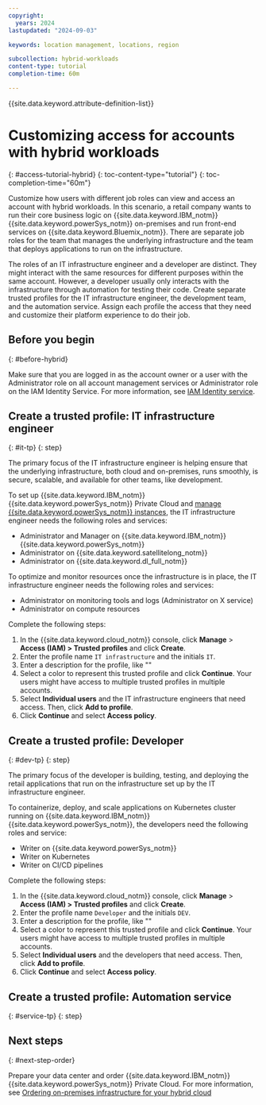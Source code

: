 ```yaml
---
copyright:
  years: 2024
lastupdated: "2024-09-03"

keywords: location management, locations, region

subcollection: hybrid-workloads
content-type: tutorial
completion-time: 60m

---
```


{{site.data.keyword.attribute-definition-list}}

# Customizing access for accounts with hybrid workloads
{: #access-tutorial-hybrid}
{: toc-content-type="tutorial"}
{: toc-completion-time="60m"}

Customize how users with different job roles can view and access an account with hybrid workloads. In this scenario, a retail company wants to run their core business logic on {{site.data.keyword.IBM_notm}} {{site.data.keyword.powerSys_notm}} on-premises and run front-end services on {{site.data.keyword.Bluemix_notm}}. There are separate job roles for the team that manages the underlying infrastructure and the team that deploys applications to run on the infrastructure.



The roles of an IT infrastructure engineer and a developer are distinct. They might interact with the same resources for different purposes within the same account. However, a developer usually only interacts with the infrastructure through automation for testing their code. Create separate trusted profiles for the IT infrastructure engineer, the development team, and the automation service. Assign each profile the access that they need and customize their platform experience to do their job.

## Before you begin
{: #before-hybrid}

Make sure that you are logged in as the account owner or a user with the Administrator role on all account management services or Administrator role on the IAM Identity Service. For more information, see [IAM Identity service](/docs/account?topic=account-account-services#identity-service-account-management).

## Create a trusted profile: IT infrastructure engineer
{: #it-tp}
{: step}

The primary focus of the IT infrastructure engineer is helping ensure that the underlying infrastructure, both cloud and on-premises, runs smoothly, is secure, scalable, and available for other teams, like development.

To set up {{site.data.keyword.IBM_notm}} {{site.data.keyword.powerSys_notm}} Private Cloud and [manage {{site.data.keyword.powerSys_notm}} instances](/docs/power-iaas?topic=power-iaas-modifying-instance), the IT infrastructure engineer needs the following roles and services:
- Administrator and Manager on {{site.data.keyword.IBM_notm}} {{site.data.keyword.powerSys_notm}}
- Administrator on {{site.data.keyword.satellitelong_notm}}
- Administrator on {{site.data.keyword.dl_full_notm}}

To optimize and monitor resources once the infrastructure is in place, the IT infrastructure engineer needs the following roles and services:
- Administrator on monitoring tools and logs (Administrator on X service)
- Administrator on compute resources

Complete the following steps:
1. In the {{site.data.keyword.cloud_notm}} console, click **Manage** > **Access (IAM) > Trusted profiles** and click **Create**.
1. Enter the profile name `IT infrastructure` and the initials `IT`.
1. Enter a description for the profile, like ""
1. Select a color to represent this trusted profile and click **Continue**. Your users might have access to multiple trusted profiles in multiple accounts.
1. Select **Individual users** and the IT infrastructure engineers that need access. Then, click **Add to profile**.
1. Click **Continue** and select **Access policy**.


## Create a trusted profile: Developer
{: #dev-tp}
{: step}

The primary focus of the developer is building, testing, and deploying the retail applications that run on the infrastructure set up by the IT infrastructure engineer.

To containerize, deploy, and scale applications on Kubernetes cluster running on {{site.data.keyword.IBM_notm}} {{site.data.keyword.powerSys_notm}}, the developers need the following roles and service:
- Writer on {{site.data.keyword.powerSys_notm}}
- Writer on Kubernetes
- Writer on CI/CD pipelines

Complete the following steps:
1. In the {{site.data.keyword.cloud_notm}} console, click **Manage** > **Access (IAM) > Trusted profiles** and click **Create**.
1. Enter the profile name `Developer` and the initials `DEV`.
1. Enter a description for the profile, like ""
1. Select a color to represent this trusted profile and click **Continue**. Your users might have access to multiple trusted profiles in multiple accounts.
1. Select **Individual users** and the developers that need access. Then, click **Add to profile**.
1. Click **Continue** and select **Access policy**.



## Create a trusted profile: Automation service
{: #service-tp}
{: step}



## Next steps
{: #next-step-order}

Prepare your data center and order {{site.data.keyword.IBM_notm}} {{site.data.keyword.powerSys_notm}} Private Cloud. For more information, see [Ordering on-premises infrastructure for your hybrid cloud]()
